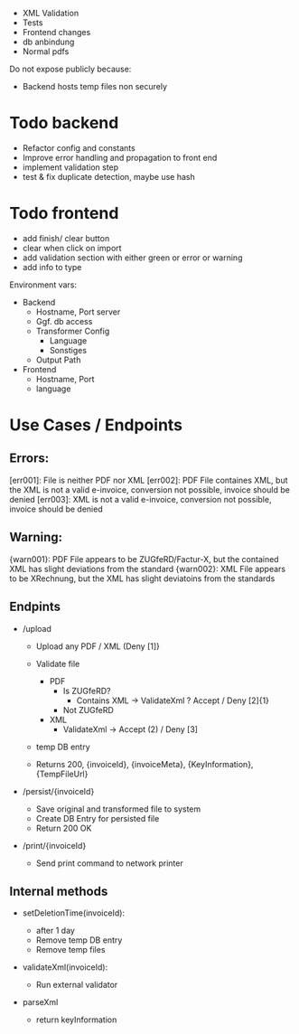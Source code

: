 - XML Validation
- Tests
- Frontend changes
- db anbindung
- Normal pdfs

Do not expose publicly because:
- Backend hosts temp files non securely



# Todo backend
- Refactor config and constants
- Improve error handling and propagation to front end
- implement validation step
- test & fix duplicate detection, maybe use hash


# Todo frontend
- add finish/ clear button
- clear when click on import
- add validation section with either green or error or warning
- add info to type 


Environment vars:
- Backend
  - Hostname, Port server
  - Ggf. db access
  - Transformer Config
    - Language
    - Sonstiges
  - Output Path 
- Frontend
  - Hostname, Port
  - language


# Use Cases / Endpoints

## Errors:
[err001]: File is neither PDF nor XML
[err002]: PDF File containes XML, but the XML is not a valid e-invoice, conversion not possible, invoice should be denied
[err003]: XML is not a valid e-invoice, conversion not possible, invoice should be denied

## Warning:
{warn001}: PDF File appears to be ZUGfeRD/Factur-X, but the contained XML has slight deviations from the standard
{warn002}: XML File appears to be XRechnung, but the XML has slight deviatoins from the standards

## Endpints
- /upload
    - Upload any PDF / XML (Deny [1]}

    - Validate file
      - PDF
        - Is ZUGfeRD?
          - Contains XML -> ValidateXml ? Accept / Deny [2]{1}
        - Not ZUGfeRD
      - XML
        - ValidateXml -> Accept (2) / Deny [3]
    
    - temp DB entry
    - Returns 200, {invoiceId}, {invoiceMeta}, {KeyInformation}, {TempFileUrl}

- /persist/{invoiceId}
    - Save original and transformed file to system
    - Create DB Entry for persisted file
    - Return 200 OK

- /print/{invoiceId}
  - Send print command to network printer

## Internal methods
- setDeletionTime(invoiceId):
    - after 1 day
    - Remove temp DB entry
    - Remove temp files

- validateXml(invoiceId):
    - Run external validator

- parseXml
    - return keyInformation